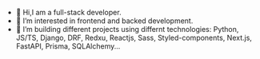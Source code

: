 - 👋 Hi,I am a full-stack developer. 
- 👀 I’m interested in frontend and backed development.
- 🌱 I’m  building different projects using differnt technologies:  Python, JS/TS,  Django, DRF, Redxu, Reactjs, Sass, Styled-components, Next.js, FastAPI, Prisma, SQLAlchemy... 

<!---
alamiriMd/alamiriMd is a ✨ special ✨ repository because its `README.md` (this file) appears on your GitHub profile.
You can click the Preview link to take a look at your changes.
--->
